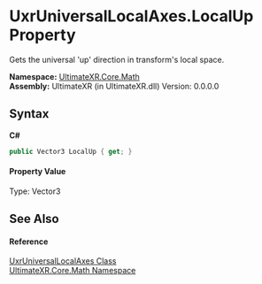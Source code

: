 # UxrUniversalLocalAxes.LocalUp Property 
 

Gets the universal 'up' direction in transform's local space.

**Namespace:**&nbsp;<a href="N_UltimateXR_Core_Math">UltimateXR.Core.Math</a><br />**Assembly:**&nbsp;UltimateXR (in UltimateXR.dll) Version: 0.0.0.0

## Syntax

**C#**<br />
``` C#
public Vector3 LocalUp { get; }
```


#### Property Value
Type: Vector3

## See Also


#### Reference
<a href="T_UltimateXR_Core_Math_UxrUniversalLocalAxes">UxrUniversalLocalAxes Class</a><br /><a href="N_UltimateXR_Core_Math">UltimateXR.Core.Math Namespace</a><br />